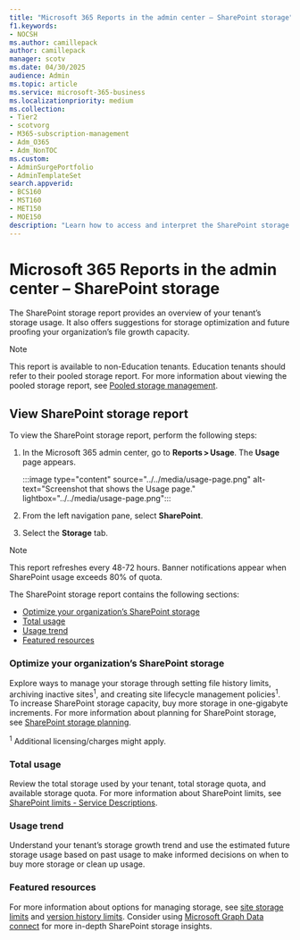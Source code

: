 ```yaml
---
title: "Microsoft 365 Reports in the admin center – SharePoint storage"
f1.keywords:
- NOCSH
ms.author: camillepack
author: camillepack
manager: scotv
ms.date: 04/30/2025
audience: Admin
ms.topic: article
ms.service: microsoft-365-business
ms.localizationpriority: medium
ms.collection: 
- Tier2
- scotvorg
- M365-subscription-management
- Adm_O365
- Adm_NonTOC
ms.custom: 
- AdminSurgePortfolio
- AdminTemplateSet
search.appverid:
- BCS160
- MST160
- MET150
- MOE150
description: "Learn how to access and interpret the SharePoint storage report ."
---
```


# Microsoft 365 Reports in the admin center – SharePoint storage

The SharePoint storage report provides an overview of your tenant’s storage usage. It also offers suggestions for storage optimization and future proofing your organization’s file growth capacity.

> [!NOTE]
> This report is available to non-Education tenants. Education tenants should refer to their pooled storage report. For more information about viewing the pooled storage report, see [Pooled storage management](/microsoft-365/education/deploy/pooled-storage-management).

## View SharePoint storage report

To view the SharePoint storage report, perform the following steps:

1. In the Microsoft 365 admin center, go to **Reports > Usage**. The **Usage** page appears.

   :::image type="content" source="../../media/usage-page.png" alt-text="Screenshot that shows the Usage page." lightbox="../../media/usage-page.png":::

1. From the left navigation pane, select **SharePoint**.
1. Select the **Storage** tab.

> [!NOTE]
> This report refreshes every 48-72 hours. Banner notifications appear when SharePoint usage exceeds 80% of quota.

The SharePoint storage report contains the following sections:

- [Optimize your organization’s SharePoint storage](#optimize-your-organizations-sharepoint-storage)
- [Total usage](#total-usage)
- [Usage trend](#usage-trend)
- [Featured resources](#featured-resources)

### Optimize your organization’s SharePoint storage

Explore ways to manage your storage through setting file history limits, archiving inactive sites<sup>1</sup>, and creating site lifecycle management policies<sup>1</sup>. To increase SharePoint storage capacity, buy more storage in one-gigabyte increments. For more information about planning for SharePoint storage, see [SharePoint storage planning](/sharepoint/sharepoint-storage-planning).

<sup>1</sup> Additional licensing/charges might apply.

### Total usage

Review the total storage used by your tenant, total storage quota, and available storage quota. For more information about SharePoint limits, see [SharePoint limits - Service Descriptions](/office365/servicedescriptions/sharepoint-online-service-description/sharepoint-online-limits).

### Usage trend

Understand your tenant’s storage growth trend and use the estimated future storage usage based on past usage to make informed decisions on when to buy more storage or clean up usage.

### Featured resources

For more information about options for managing storage, see [site storage limits](/sharepoint/manage-site-collection-storage-limits) and [version history limits](/sharepoint/document-library-version-history-limits). Consider using [Microsoft Graph Data connect](https://techcommunity.microsoft.com/blog/microsoft_graph_data_connect_for_sharepo/links-about-microsoft-graph-data-connect-for-sharepoint/4069045) for more in-depth SharePoint storage insights.
